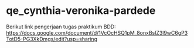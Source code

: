 # qe_cynthia-veronika-pardede
Berikut link pengerjaan tugas praktikum BDD:<br>
https://docs.google.com/document/d/1VcOcHSQ1pM_8onxBslZ3l9wC6gP3TotD5-PG3XkDmgs/edit?usp=sharing